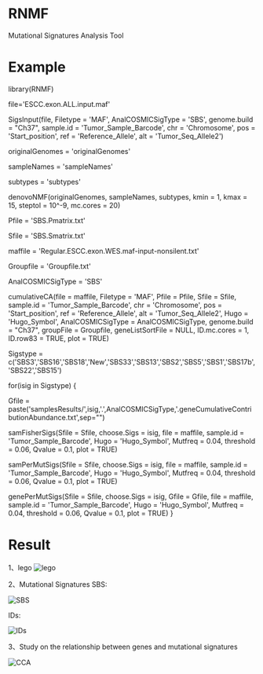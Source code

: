 # RNMF
Mutational Signatures Analysis Tool

# Example
library(RNMF)

file='ESCC.exon.ALL.input.maf'

SigsInput(file, Filetype = 'MAF', AnalCOSMICSigType = 'SBS', genome.build = "Ch37", sample.id = 'Tumor_Sample_Barcode', chr = 'Chromosome', pos = 'Start_position', ref = 'Reference_Allele', alt = 'Tumor_Seq_Allele2')

originalGenomes = 'originalGenomes'

sampleNames = 'sampleNames'

subtypes = 'subtypes'

denovoNMF(originalGenomes, sampleNames, subtypes, kmin = 1, kmax = 15, steptol = 10^-9, mc.cores = 20)

Pfile = 'SBS.Pmatrix.txt'

Sfile = 'SBS.Smatrix.txt'

maffile = 'Regular.ESCC.exon.WES.maf-input-nonsilent.txt'

Groupfile = 'Groupfile.txt'

AnalCOSMICSigType = 'SBS'

cumulativeCA(file = maffile, Filetype = 'MAF', 
             Pfile = Pfile, Sfile = Sfile, 
             sample.id = 'Tumor_Sample_Barcode', chr = 'Chromosome', 
             pos = 'Start_position', ref = 'Reference_Allele', 
             alt = 'Tumor_Seq_Allele2', Hugo = 'Hugo_Symbol', 
             AnalCOSMICSigType = AnalCOSMICSigType, 
             genome.build = "Ch37", 
             groupFile = Groupfile, 
             geneListSortFile = NULL, 
             ID.mc.cores = 1, 
             ID.row83 = TRUE, 
             plot = TRUE) 

Sigstype = c('SBS3','SBS16','SBS18','New','SBS33','SBS13','SBS2','SBS5','SBS1','SBS17b','SBS22','SBS15')

for(isig in Sigstype)
{

  Gfile = paste('samplesResults/',isig,'.',AnalCOSMICSigType,'.geneCumulativeContributionAbundance.txt',sep="")
  
  samFisherSigs(Sfile = Sfile, choose.Sigs = isig, file = maffile,
                sample.id = 'Tumor_Sample_Barcode', Hugo = 'Hugo_Symbol', 
                Mutfreq = 0.04, threshold = 0.06, Qvalue = 0.1, plot = TRUE) 
				
  samPerMutSigs(Sfile = Sfile, choose.Sigs = isig,
                file = maffile, sample.id = 'Tumor_Sample_Barcode',
                Hugo = 'Hugo_Symbol', Mutfreq = 0.04, 
                threshold = 0.06, Qvalue = 0.1, plot = TRUE) 
				
  genePerMutSigs(Sfile = Sfile, choose.Sigs = isig, 
                 Gfile = Gfile, file = maffile,
                 sample.id = 'Tumor_Sample_Barcode', Hugo = 'Hugo_Symbol', 
                 Mutfreq = 0.04, threshold = 0.06, Qvalue = 0.1, plot = TRUE) 
}

# Result
1、lego
![lego](http://m.qpic.cn/psc?/V53vEq5F3gyvJk3g2XrK3cjeBv1WZzrh/TmEUgtj9EK6.7V8ajmQrEDBEzeC5KR9d7rIyJ9dVHeZK7qoqxvjm.PynUSyvUD831wN4*g0BrPoQUCgiIgu2y1jBUldvbKf8ymfE5y4usFM!/b&bo=jwVvAwAAAAADN*Q!&rf=viewer_4)

2、Mutational Signatures
SBS:

![SBS](http://m.qpic.cn/psc?/V53vEq5F3gyvJk3g2XrK3cjeBv1WZzrh/TmEUgtj9EK6.7V8ajmQrEDhpF4ZiC7avmykxEueRyUN.KPw2iJ3MCL5lBYu9p2Rao9n11uLBCla0Iz.4OEDjjGI3vfUId00cWN0VAg0SnKY!/b&bo=NAY4BAAAAAADNxw!&rf=viewer_4)

IDs:

![IDs](http://m.qpic.cn/psc?/V53vEq5F3gyvJk3g2XrK3cjeBv1WZzrh/TmEUgtj9EK6.7V8ajmQrEG9yNrfuj.1vyY7DCRObHgicQh1nwbkiJI4y5A95X4uRzqeUwg2dYFINzpb1fpFgn9nOtLZYNYjeouUVyNWTFxY!/b&bo=HwV1AwAAAAADJ24!&rf=viewer_4)

3、Study on the relationship between genes and mutational signatures

![CCA](http://m.qpic.cn/psc?/V53vEq5F3gyvJk3g2XrK3cjeBv1WZzrh/TmEUgtj9EK6.7V8ajmQrEBkUkrL4egd.5IZ5nZQJ1pYL4JFr*CWHlZpXeFDLuxmkUgZtWRMM.ZpBmARUGJOxDj3q6jzW9t1.TAMicGFcVjo!/b&bo=nwc4BAAAAAADR8Y!&rf=viewer_4)
